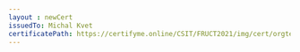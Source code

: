 ```yaml
--- 
layout : newCert 
issuedTo: Michal Kvet 
certificatePath: https://certifyme.online/CSIT/FRUCT2021/img/cert/orgteam/MichalKvet_1c63f.png
--- 
```

